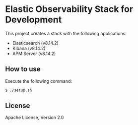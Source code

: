 # Elastic Observability Stack for Development
This project creates a stack with the following applications:
 - Elasticsearch (v8.14.2)
 - Kibana (v8.14.2)
 - APM Server (v8.14.2)

## How to use
Execute the following command:
```bash
$ ./setup.sh
```

## License
Apache License, Version 2.0